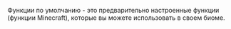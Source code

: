 Функции по умолчанию - это предварительно настроенные функции (функции Minecraft), которые вы можете использовать в своем биоме.
